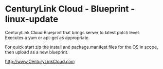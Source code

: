 CenturyLink Cloud  - Blueprint - linux-update
=======================

CenturyLink Cloud Blueprint that brings server to latest patch level.  
Executes a yum or apt-get as appropriate.

For quick start zip the install and package.manifest files for the OS in scope,
then upload as a new blueprint.



http://www.CenturyLinkCloud.com


